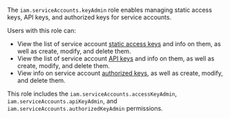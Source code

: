 The `iam.serviceAccounts.keyAdmin` role enables managing static access keys, API keys, and authorized keys for service accounts.

Users with this role can:
* View the list of service account [static access keys](../../../iam/concepts/authorization/access-key.md) and info on them, as well as create, modify, and delete them.
* View the list of service account [API keys](../../../iam/concepts/authorization/api-key.md) and info on them, as well as create, modify, and delete them.
* View info on service account [authorized keys](../../../iam/concepts/authorization/key.md), as well as create, modify, and delete them.

This role includes the `iam.serviceAccounts.accessKeyAdmin`, `iam.serviceAccounts.apiKeyAdmin`, and `iam.serviceAccounts.authorizedKeyAdmin` permissions.